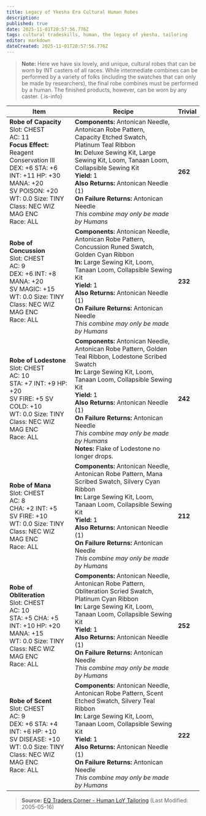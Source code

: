 ```yaml
---
title: Legacy of Ykesha Era Cultural Human Robes
description: 
published: true
date: 2025-11-01T20:57:56.776Z
tags: cultural tradeskills, human, the legacy of ykesha, tailoring
editor: markdown
dateCreated: 2025-11-01T20:57:56.776Z
---
```


> **Note:** Here we have six lovely, and unique, cultural robes that can be worn by INT casters of all races. While intermediate combines can be performed by a variety of folks (including the swatches that can only be made by researchers), the final robe combines must be performed by a human. The finished products, however, can be worn by any caster.
{.is-info}

| Item | Recipe | Trivial |
|------|--------|---------|
| **Robe of Capacity**<br>Slot: CHEST<br>AC: 11<br>**Focus Effect:** Reagent Conservation III<br>DEX: +6 STA: +6 INT: +11 HP: +30 MANA: +20<br>SV POISON: +20<br>WT: 0.0 Size: TINY<br>Class: NEC WIZ MAG ENC<br>Race: ALL | **Components:** Antonican Needle, Antonican Robe Pattern, Capacity Etched Swatch, Platinum Teal Ribbon<br>**In:** Deluxe Sewing Kit, Large Sewing Kit, Loom, Tanaan Loom, Collapsible Sewing Kit<br>**Yield:** 1<br>**Also Returns:** Antonican Needle (1)<br>**On Failure Returns:** Antonican Needle<br>*This combine may only be made by Humans* | **262** |
| **Robe of Concussion**<br>Slot: CHEST<br>AC: 9<br>DEX: +6 INT: +8 MANA: +20<br>SV MAGIC: +15<br>WT: 0.0 Size: TINY<br>Class: NEC WIZ MAG ENC<br>Race: ALL | **Components:** Antonican Needle, Antonican Robe Pattern, Concussion Runed Swatch, Golden Cyan Ribbon<br>**In:** Large Sewing Kit, Loom, Tanaan Loom, Collapsible Sewing Kit<br>**Yield:** 1<br>**Also Returns:** Antonican Needle (1)<br>**On Failure Returns:** Antonican Needle<br>*This combine may only be made by Humans* | **232** |
| **Robe of Lodestone**<br>Slot: CHEST<br>AC: 10<br>STA: +7 INT: +9 HP: +20<br>SV FIRE: +5 SV COLD: +10<br>WT: 0.0 Size: TINY<br>Class: NEC WIZ MAG ENC<br>Race: ALL | **Components:** Antonican Needle, Antonican Robe Pattern, Golden Teal Ribbon, Lodestone Scribed Swatch<br>**In:** Large Sewing Kit, Loom, Tanaan Loom, Collapsible Sewing Kit<br>**Yield:** 1<br>**Also Returns:** Antonican Needle (1)<br>**On Failure Returns:** Antonican Needle<br>*This combine may only be made by Humans*<br>**Notes:** Flake of Lodestone no longer drops. | **242** |
| **Robe of Mana**<br>Slot: CHEST<br>AC: 8<br>CHA: +2 INT: +5<br>SV FIRE: +10<br>WT: 0.0 Size: TINY<br>Class: NEC WIZ MAG ENC<br>Race: ALL | **Components:** Antonican Needle, Antonican Robe Pattern, Mana Scribed Swatch, Silvery Cyan Ribbon<br>**In:** Large Sewing Kit, Loom, Tanaan Loom, Collapsible Sewing Kit<br>**Yield:** 1<br>**Also Returns:** Antonican Needle (1)<br>**On Failure Returns:** Antonican Needle<br>*This combine may only be made by Humans* | **212** |
| **Robe of Obliteration**<br>Slot: CHEST<br>AC: 10<br>STA: +5 CHA: +5 INT: +10 HP: +20 MANA: +15<br>WT: 0.0 Size: TINY<br>Class: NEC WIZ MAG ENC<br>Race: ALL | **Components:** Antonican Needle, Antonican Robe Pattern, Obliteration Scried Swatch, Platinum Cyan Ribbon<br>**In:** Large Sewing Kit, Loom, Tanaan Loom, Collapsible Sewing Kit<br>**Yield:** 1<br>**Also Returns:** Antonican Needle (1)<br>**On Failure Returns:** Antonican Needle<br>*This combine may only be made by Humans* | **252** |
| **Robe of Scent**<br>Slot: CHEST<br>AC: 9<br>DEX: +6 STA: +4 INT: +6 HP: +10<br>SV DISEASE: +10<br>WT: 0.0 Size: TINY<br>Class: NEC WIZ MAG ENC<br>Race: ALL | **Components:** Antonican Needle, Antonican Robe Pattern, Scent Etched Swatch, Silvery Teal Ribbon<br>**In:** Large Sewing Kit, Loom, Tanaan Loom, Collapsible Sewing Kit<br>**Yield:** 1<br>**Also Returns:** Antonican Needle (1)<br>**On Failure Returns:** Antonican Needle<br>*This combine may only be made by Humans* | **222** |

> **Source:** [EQ Traders Corner - Human LoY Tailoring](https://www.eqtraders.com/recipes/recipe_page.php?article=160&rsa=Tailoring&rc=HUM&sb=item&sub=loyek&menustr=080040070000) (Last Modified: 2005-05-16)